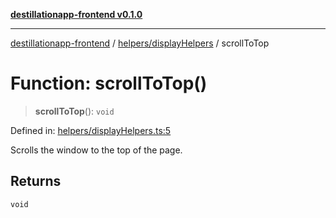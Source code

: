 [**destillationapp-frontend v0.1.0**](../../../README.md)

***

[destillationapp-frontend](../../../modules.md) / [helpers/displayHelpers](../README.md) / scrollToTop

# Function: scrollToTop()

> **scrollToTop**(): `void`

Defined in: [helpers/displayHelpers.ts:5](https://github.com/DestillApp/main/blob/76aba95a5d8c1d9174ebde73d7b50f0ea64b491a/frontend/src/helpers/displayHelpers.ts#L5)

Scrolls the window to the top of the page.

## Returns

`void`
